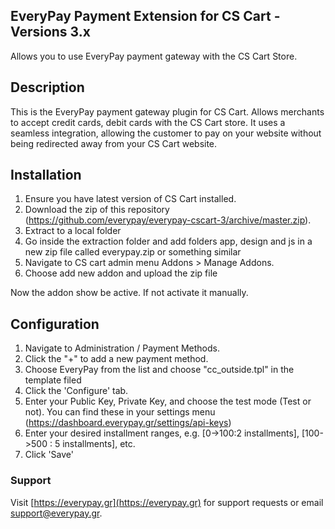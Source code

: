 ## EveryPay Payment Extension for CS Cart - Versions 3.x
Allows you to use EveryPay payment gateway with the CS Cart Store.

## Description

This is the EveryPay payment gateway plugin for CS Cart. Allows merchants to accept credit cards, debit cards with the CS Cart store. It uses a seamless integration, allowing the customer to pay on your website without being redirected away from your CS Cart website.

## Installation
1. Ensure you have latest version of CS Cart installed.
2. Download the zip of this repository (https://github.com/everypay/everypay-cscart-3/archive/master.zip).
3. Extract to a local folder
4. Go inside the extraction folder and add folders app, design and js in a new zip file called everypay.zip or something similar
5. Navigate to CS cart admin menu Addons > Manage Addons.
6. Choose add new addon and upload the zip file

Now the addon show be active. If not activate it manually.

## Configuration

1. Navigate to Administration / Payment Methods.
2. Click the "+" to add a new payment method.
3. Choose EveryPay from the list and choose "cc_outside.tpl" in the template filed
4. Click the 'Configure' tab.
5. Enter your Public Key, Private Key, and choose the test mode (Test or not). You can find these in your settings menu (https://dashboard.everypay.gr/settings/api-keys)
6. Enter your desired installment ranges, e.g. [0->100:2 installments], [100->500 : 5 installments], etc.
7. Click 'Save'

### Support

Visit [https://everypay.gr](https://everypay.gr) for support requests or email support@everypay.gr.